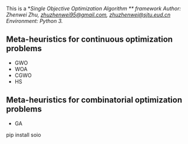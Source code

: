 This is a **Single Objective Optimization Algorithm ** framework
Author: Zhenwei Zhu, zhuzhenwei95@gmail.com, zhuzhenwei@sjtu.eud.cn
Environment: Python 3.*

## Meta-heuristics for continuous optimization problems

* GWO
* WOA
* CGWO
* HS

## Meta-heuristics for combinatorial optimization problems

* GA

pip install soio
